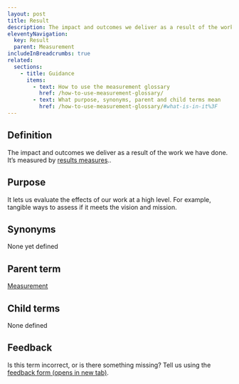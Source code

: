 ```yaml
---
layout: post
title: Result
description: The impact and outcomes we deliver as a result of the work we have done.
eleventyNavigation:
  key: Result
  parent: Measurement
includeInBreadcrumbs: true
related:
  sections:
    - title: Guidance
      items:
        - text: How to use the measurement glossary
          href: /how-to-use-measurement-glossary/
        - text: What purpose, synonyms, parent and child terms mean
          href: /how-to-use-measurement-glossary/#what-is-in-it%3F
---
```


## Definition

The impact and outcomes we deliver as a result of the work we have done. It’s measured by [results measures](/a-to-z/results-measure)..

## Purpose

It lets us evaluate the effects of our work at a high level. For example, tangible ways to assess if it meets the vision and mission.

## Synonyms

None yet defined

## Parent term

[Measurement](/a-to-z/measurement)

## Child terms

None defined

## Feedback

Is this term incorrect, or is there something missing? Tell us using the <a href="https://forms.office.com/Pages/ResponsePage.aspx?id=DpxP-knna0i8NIr6EGM3VnGGqao7aCRJpUj9ujjADTdUM1JPNkEwRUdJUVpLQjhCMVZVQklDRDVHRC4u" target="_blank" class="govuk-link">feedback form (opens in new tab)</a>.

